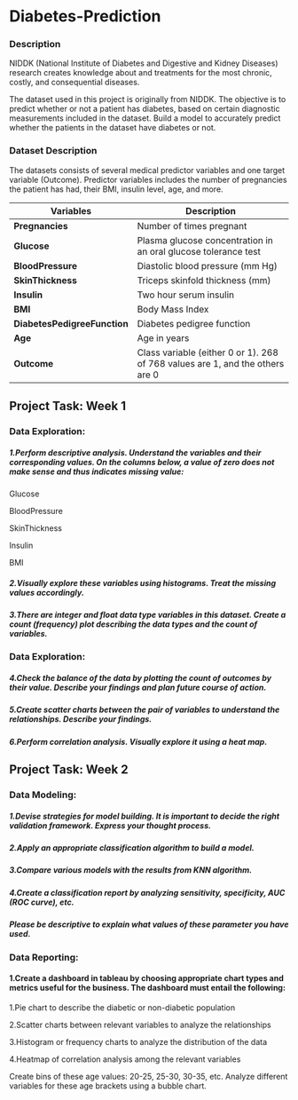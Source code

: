 # Diabetes-Prediction


### Description

NIDDK (National Institute of Diabetes and Digestive and Kidney Diseases) research creates knowledge about and treatments for the most chronic, costly, and consequential diseases.

The dataset used in this project is originally from NIDDK. The objective is to predict whether or not a patient has diabetes, based on certain diagnostic measurements included in the dataset.
Build a model to accurately predict whether the patients in the dataset have diabetes or not.
 

### Dataset Description

The datasets consists of several medical predictor variables and one target variable (Outcome). Predictor variables includes the number of pregnancies the patient has had, their BMI, insulin level, age, and more.

 
| **Variables**               | **Description**                                                     |
|-----------------------------|---------------------------------------------------------------------|
| **Pregnancies**              | Number of times pregnant                                            |
| **Glucose**                  | Plasma glucose concentration in an oral glucose tolerance test      |
| **BloodPressure**            | Diastolic blood pressure (mm Hg)                                    |
| **SkinThickness**            | Triceps skinfold thickness (mm)                                     |
| **Insulin**                  | Two hour serum insulin                                              |
| **BMI**                      | Body Mass Index                                                    |
| **DiabetesPedigreeFunction** | Diabetes pedigree function                                          |
| **Age**                      | Age in years                                                       |
| **Outcome**                  | Class variable (either 0 or 1). 268 of 768 values are 1, and the others are 0 |


## Project Task: Week 1

### Data Exploration:

##### 1.Perform descriptive analysis. Understand the variables and their corresponding values. On the columns below, a value of zero does not make sense and thus indicates missing value:

Glucose

BloodPressure

SkinThickness

Insulin

BMI

##### 2.Visually explore these variables using histograms. Treat the missing values accordingly.

##### 3.There are integer and float data type variables in this dataset. Create a count (frequency) plot describing the data types and the count of variables. 

 

### Data Exploration:

##### 4.Check the balance of the data by plotting the count of outcomes by their value. Describe your findings and plan future course of action.

##### 5.Create scatter charts between the pair of variables to understand the relationships. Describe your findings.

##### 6.Perform correlation analysis. Visually explore it using a heat map.

 

## Project Task: Week 2

### Data Modeling:

##### 1.Devise strategies for model building. It is important to decide the right validation framework. Express your thought process. 

##### 2.Apply an appropriate classification algorithm to build a model.

##### 3.Compare various models with the results from KNN algorithm.

##### 4.Create a classification report by analyzing sensitivity, specificity, AUC (ROC curve), etc.

##### Please be descriptive to explain what values of these parameter you have used.

 

### Data Reporting:

#### 1.Create a dashboard in tableau by choosing appropriate chart types and metrics useful for the business. The dashboard must entail the following:

1.Pie chart to describe the diabetic or non-diabetic population

2.Scatter charts between relevant variables to analyze the relationships

3.Histogram or frequency charts to analyze the distribution of the data

4.Heatmap of correlation analysis among the relevant variables

Create bins of these age values: 20-25, 25-30, 30-35, etc. Analyze different variables for these age brackets using a bubble chart.
